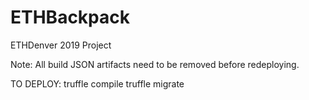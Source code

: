 # ETHBackpack
ETHDenver 2019 Project

Note: All build JSON artifacts need to be removed before redeploying.

TO DEPLOY:
truffle compile
truffle migrate 
